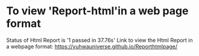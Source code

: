 # To view 'Report-html'in a web page format

Status of Html Report is '1 passed in 37.76s'
Link to view the Html Report in a webpage format: https://yuhwauniverse.github.io/Reporthtmlpage/
